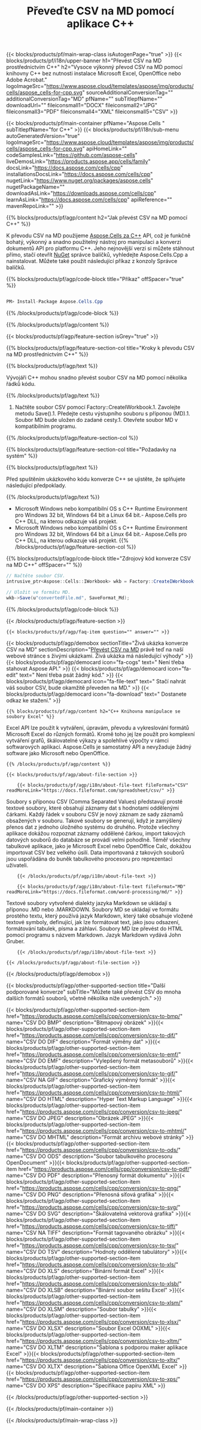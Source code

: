 ﻿---
title: Převeďte CSV na MD pomocí aplikace C++ 
url: /cs/cpp/conversion/csv-to-md/ 
description: Ukázka převodního kódu C++ pro dokument CSV na formát MD. Programátoři mohou použít tento zdrojový kód pro dávkový převod CSV na MD v jakékoli aplikaci C++.
---
{{< blocks/products/pf/main-wrap-class isAutogenPage="true" >}}
{{< blocks/products/pf/i18n/upper-banner h1="Převést CSV na MD prostřednictvím C++" h2="Vysoce výkonný převod CSV na MD pomocí knihovny C++ bez nutnosti instalace Microsoft Excel, OpenOffice nebo Adobe Acrobat." logoImageSrc="https://www.aspose.cloud/templates/aspose/img/products/cells/aspose_cells-for-cpp.svg" sourceAdditionalConversionTag="" additionalConversionTag="MD" pfName="" subTitlepfName="" downloadUrl="" fileiconsmall1="DOCX" fileiconsmall2="JPG" fileiconsmall3="PDF" fileiconsmall4="XML" fileiconsmall5="CSV" >}}

{{< blocks/products/pf/main-container pfName="Aspose.Cells " subTitlepfName="for C++" >}}
{{< blocks/products/pf/i18n/sub-menu autoGeneratedVersion="true" logoImageSrc="https://www.aspose.cloud/templates/aspose/img/products/cells/aspose_cells-for-cpp.svg" apiHomeLink="" codeSamplesLink="https://github.com/aspose-cells" liveDemosLink="https://products.aspose.app/cells/family" docsLink="https://docs.aspose.com/cells/cpp" installationsDocsLink="https://docs.aspose.com/cells/cpp" nugetLink="https://www.nuget.org/packages/aspose.cells" nugetPackageName="" downloadAsLink="https://downloads.aspose.com/cells/cpp" learnAsLink="https://docs.aspose.com/cells/cpp" apiReference="" mavenRepoLink="" >}}

{{% blocks/products/pf/agp/content h2="Jak převést CSV na MD pomocí C++" %}}

 K převodu CSV na MD použijeme
 [Aspose.Cells za C++](https://products.aspose.com/cells/cpp) 
 API, což je funkčně bohatý, výkonný a snadno použitelný nástroj pro manipulaci a konverzi dokumentů API pro platformu C++. Jeho nejnovější verzi si můžete stáhnout přímo, stačí otevřít
 [NuGet](https://www.nuget.org/packages/aspose.cells) 
 správce balíčků, vyhledejte
 Aspose.Cells.Cpp 
 a nainstalovat. Můžete také použít následující příkaz z konzoly Správce balíčků.

{{% blocks/products/pf/agp/code-block title="Příkaz" offSpacer="true" %}}

```cs

PM> Install-Package Aspose.Cells.Cpp


```

{{% /blocks/products/pf/agp/code-block %}}

{{% /blocks/products/pf/agp/content %}}

{{< blocks/products/pf/agp/feature-section isGrey="true" >}}

{{% blocks/products/pf/agp/feature-section-col title="Kroky k převodu CSV na MD prostřednictvím C++" %}}

{{% blocks/products/pf/agp/text %}}

 Vývojáři C++ mohou snadno převést soubor CSV na MD pomocí několika řádků kódu.

{{% /blocks/products/pf/agp/text %}}

1. Načtěte soubor CSV pomocí Factory::CreateIWorkbook.1. Zavolejte metodu Save().1. Předejte cestu výstupního souboru s příponou (MD).1. Soubor MD bude uložen do zadané cesty.1. Otevřete soubor MD v kompatibilním programu.

{{% /blocks/products/pf/agp/feature-section-col %}}

{{% blocks/products/pf/agp/feature-section-col title="Požadavky na systém" %}}

{{% blocks/products/pf/agp/text %}}

 Před spuštěním ukázkového kódu konverze C++ se ujistěte, že splňujete následující předpoklady.

{{% /blocks/products/pf/agp/text %}}

- Microsoft Windows nebo kompatibilní OS s C++ Runtime Environment pro Windows 32 bit, Windows 64 bit a Linux 64 bit.- Aspose.Cells pro C++ DLL, na kterou odkazuje váš projekt.
- Microsoft Windows nebo kompatibilní OS s C++ Runtime Environment pro Windows 32 bit, Windows 64 bit a Linux 64 bit.- Aspose.Cells pro C++ DLL, na kterou odkazuje váš projekt.
{{% /blocks/products/pf/agp/feature-section-col %}}

{{% blocks/products/pf/agp/code-block title="Zdrojový kód konverze CSV na MD C++" offSpacer="" %}}

```cs
// Načtěte soubor CSV.
intrusive_ptr<Aspose::Cells::IWorkbook> wkb = Factory::CreateIWorkbook(u"sourceFile.csv");

// Uložit ve formátu MD.
wkb->Save(u"convertedFile.md", SaveFormat_Md);


```

{{% /blocks/products/pf/agp/code-block %}}

{{< /blocks/products/pf/agp/feature-section >}}

    {{< blocks/products/pf/agp/faq-item question="" answer="" >}}
 

<!-- aboutfile Starts -->

{{< blocks/products/pf/agp/demobox sectionTitle="Živá ukázka konverze CSV na MD" sectionDescription="[Převést CSV na MD](https://products.aspose.app/cells/conversion/csv-to-md) právě teď na naší webové stránce s živými ukázkami. Živá ukázka má následující výhody" >}}
        {{< blocks/products/pf/agp/democard icon="fa-cogs" text=" Není třeba stahovat Aspose API." >}}
        {{< blocks/products/pf/agp/democard icon="fa-edit" text=" Není třeba psát žádný kód." >}}
        {{< blocks/products/pf/agp/democard icon="fa-file-text" text=" Stačí nahrát váš soubor CSV, bude okamžitě převeden na MD." >}}
        {{< blocks/products/pf/agp/democard icon="fa-download" text=" Dostanete odkaz ke stažení." >}}

    {{% blocks/products/pf/agp/content h2="C++ Knihovna manipulace se soubory Excel" %}}

 Excel API lze použít k vytváření, úpravám, převodu a vykreslování formátů Microsoft Excel do různých formátů. Kromě toho jej lze použít pro komplexní vytváření grafů, škálovatelné výkazy a spolehlivé výpočty v rámci softwarových aplikací. Aspose.Cells je samostatný API a nevyžaduje žádný software jako Microsoft nebo OpenOffice.  



    {{% /blocks/products/pf/agp/content %}}

    {{< blocks/products/pf/agp/about-file-section >}}

        {{< blocks/products/pf/agp/i18n/about-file-text fileFormat="CSV" readMoreLink="https://docs.fileformat.com/spreadsheet/csv/" >}}

Soubory s příponou CSV (Comma Separated Values) představují prosté textové soubory, které obsahují záznamy dat s hodnotami oddělenými čárkami. Každý řádek v souboru CSV je nový záznam ze sady záznamů obsažených v souboru. Takové soubory se generují, když je zamýšlený přenos dat z jednoho úložného systému do druhého. Protože všechny aplikace dokážou rozpoznat záznamy oddělené čárkou, import takových datových souborů do databáze se provádí velmi pohodlně. Téměř všechny tabulkové aplikace, jako je Microsoft Excel nebo OpenOffice Calc, dokážou importovat CSV bez velkého úsilí. Data importovaná z takových souborů jsou uspořádána do buněk tabulkového procesoru pro reprezentaci uživateli.

        {{< /blocks/products/pf/agp/i18n/about-file-text >}}

        {{< blocks/products/pf/agp/i18n/about-file-text fileFormat="MD" readMoreLink="https://docs.fileformat.com/word-processing/md/" >}}

Textové soubory vytvořené dialekty jazyka Markdown se ukládají s příponou .MD nebo .MARKDOWN. Soubory MD se ukládají ve formátu prostého textu, který používá jazyk Markdown, který také obsahuje vložené textové symboly, definující, jak lze formátovat text, jako jsou odsazení, formátování tabulek, písma a záhlaví. Soubory MD lze převést do HTML pomocí programu s názvem Markdown. Jazyk Markdown vydává John Gruber.

        {{< /blocks/products/pf/agp/i18n/about-file-text >}}

    {{< /blocks/products/pf/agp/about-file-section >}}

{{< /blocks/products/pf/agp/demobox >}}

<!-- aboutfile Ends -->

{{< blocks/products/pf/agp/other-supported-section title="Další podporované konverze" subTitle="Můžete také převést CSV do mnoha dalších formátů souborů, včetně několika níže uvedených." >}}

{{< blocks/products/pf/agp/other-supported-section-item href="https://products.aspose.com/cells/cpp/conversion/csv-to-bmp/" name="CSV DO BMP" description="Bitmapový obrázek" >}}{{< blocks/products/pf/agp/other-supported-section-item href="https://products.aspose.com/cells/cpp/conversion/csv-to-dif/" name="CSV DO DIF" description="Formát výměny dat" >}}{{< blocks/products/pf/agp/other-supported-section-item href="https://products.aspose.com/cells/cpp/conversion/csv-to-emf/" name="CSV DO EMF" description="Vylepšený formát metasouborů" >}}{{< blocks/products/pf/agp/other-supported-section-item href="https://products.aspose.com/cells/cpp/conversion/csv-to-gif/" name="CSV NA GIF" description="Grafický výměnný formát" >}}{{< blocks/products/pf/agp/other-supported-section-item href="https://products.aspose.com/cells/cpp/conversion/csv-to-html/" name="CSV DO HTML" description="Hyper Text Markup Language" >}}{{< blocks/products/pf/agp/other-supported-section-item href="https://products.aspose.com/cells/cpp/conversion/csv-to-jpeg/" name="CSV DO JPEG" description="Obrázek JPEG" >}}{{< blocks/products/pf/agp/other-supported-section-item href="https://products.aspose.com/cells/cpp/conversion/csv-to-mhtml/" name="CSV DO MHTML" description="Formát archivu webové stránky" >}}{{< blocks/products/pf/agp/other-supported-section-item href="https://products.aspose.com/cells/cpp/conversion/csv-to-ods/" name="CSV DO ODS" description="Soubor tabulkového procesoru OpenDocument" >}}{{< blocks/products/pf/agp/other-supported-section-item href="https://products.aspose.com/cells/cpp/conversion/csv-to-pdf/" name="CSV DO PDF" description="Přenosný formát dokumentu" >}}{{< blocks/products/pf/agp/other-supported-section-item href="https://products.aspose.com/cells/cpp/conversion/csv-to-png/" name="CSV DO PNG" description="Přenosná síťová grafika" >}}{{< blocks/products/pf/agp/other-supported-section-item href="https://products.aspose.com/cells/cpp/conversion/csv-to-svg/" name="CSV DO SVG" description="Škálovatelná vektorová grafika" >}}{{< blocks/products/pf/agp/other-supported-section-item href="https://products.aspose.com/cells/cpp/conversion/csv-to-tiff/" name="CSV NA TIFF" description="Formát tagovaného obrázku" >}}{{< blocks/products/pf/agp/other-supported-section-item href="https://products.aspose.com/cells/cpp/conversion/csv-to-tsv/" name="CSV DO TSV" description="Hodnoty oddělené tabulátory" >}}{{< blocks/products/pf/agp/other-supported-section-item href="https://products.aspose.com/cells/cpp/conversion/csv-to-xls/" name="CSV DO XLS" description="Binární formát Excel" >}}{{< blocks/products/pf/agp/other-supported-section-item href="https://products.aspose.com/cells/cpp/conversion/csv-to-xlsb/" name="CSV DO XLSB" description="Binární soubor sešitu Excel" >}}{{< blocks/products/pf/agp/other-supported-section-item href="https://products.aspose.com/cells/cpp/conversion/csv-to-xlsm/" name="CSV DO XLSM" description="Soubor tabulky" >}}{{< blocks/products/pf/agp/other-supported-section-item href="https://products.aspose.com/cells/cpp/conversion/csv-to-xlsx/" name="CSV DO XLSX" description="Soubor Excel OOXML" >}}{{< blocks/products/pf/agp/other-supported-section-item href="https://products.aspose.com/cells/cpp/conversion/csv-to-xltm/" name="CSV DO XLTM" description="Šablona s podporou maker aplikace Excel" >}}{{< blocks/products/pf/agp/other-supported-section-item href="https://products.aspose.com/cells/cpp/conversion/csv-to-xltx/" name="CSV DO XLTX" description="Šablona Office OpenXML Excel" >}}{{< blocks/products/pf/agp/other-supported-section-item href="https://products.aspose.com/cells/cpp/conversion/csv-to-xps/" name="CSV DO XPS" description="Specifikace papíru XML" >}}

{{< /blocks/products/pf/agp/other-supported-section >}}

{{< /blocks/products/pf/main-container >}}
    
{{< /blocks/products/pf/main-wrap-class >}}